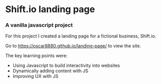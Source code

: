 # Shift.io landing page

### A vanilla javascript project

For this project I created a landing page for a fictional business, Shift.io. 

Go to https://oscar8880.github.io/landing-page/ to view the site.

The key learning points were:
* Using Javascript to build interactivity into websites
* Dynamically adding content with JS
* Improving UX with JS
